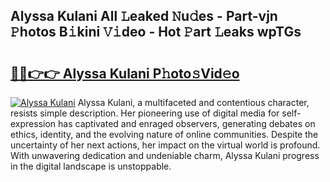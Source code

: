 ## Alyssa Kulani All 𝙻eaked 𝙽u𝚍es - Part-vjn 𝙿hotos B𝚒kini 𝚅𝚒deo - Hot 𝙿art 𝙻eaks wpTGs

# <h2><a href="http://ld0lsb.urlbe.top/?page=Alyssa+Kulani">🔗🔗👉👉 Alyssa Kulani P𝚑oto𝚜Vid𝚎o</a></h2>

[![Alyssa Kulani](https://i.imgur.com/eBuTRDB.gif)](http://ld0lsb.urlbe.top/?page=Alyssa+Kulani)
Alyssa Kulani, a multifaceted and contentious character, resists simple description. Her pioneering use of digital media for self-expression has captivated and enraged observers, generating debates on ethics, identity, and the evolving nature of online communities. Despite the uncertainty of her next actions, her impact on the virtual world is profound. With unwavering dedication and undeniable charm, Alyssa Kulani progress in the digital landscape is unstoppable.
